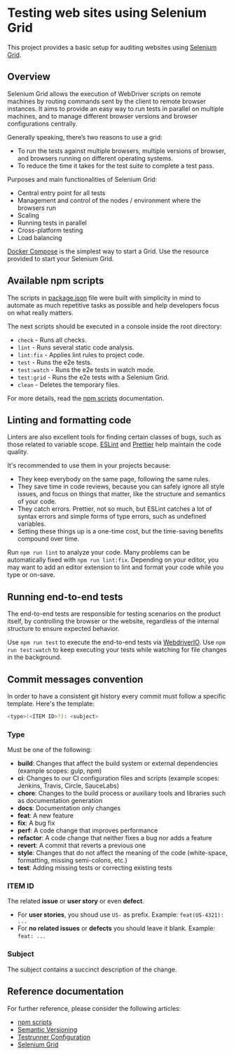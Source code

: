 # Testing web sites using Selenium Grid

This project provides a basic setup for auditing websites using [Selenium Grid](https://www.selenium.dev/documentation/grid/).

## Overview

Selenium Grid allows the execution of WebDriver scripts on remote machines by routing commands sent by the client to remote browser instances.
It aims to provide an easy way to run tests in parallel on multiple machines, and to manage different browser versions and browser configurations centrally.

Generally speaking, there’s two reasons to use a grid:

- To run the tests against multiple browsers, multiple versions of browser, and browsers running on different operating systems.
- To reduce the time it takes for the test suite to complete a test pass.

Purposes and main functionalities of Selenium Grid:

- Central entry point for all tests
- Management and control of the nodes / environment where the browsers run
- Scaling
- Running tests in parallel
- Cross-platform testing
- Load balancing

[Docker Compose](https://docs.docker.com/compose/) is the simplest way to start a Grid.
Use the resource provided to start your Selenium Grid.

## Available npm scripts

The scripts in [package.json](package.json) file were built with simplicity in mind to automate as much repetitive tasks as possible and help developers focus on what really matters.

The next scripts should be executed in a console inside the root directory:

- `check` - Runs all checks.
- `lint` - Runs several static code analysis.
- `lint:fix` - Applies lint rules to project code.
- `test` - Runs the e2e tests.
- `test:watch` - Runs the e2e tests in watch mode.
- `test:grid` - Runs the e2e tests with a Selenium Grid.
- `clean` - Deletes the temporary files.

For more details, read the [npm scripts](https://docs.npmjs.com/cli/v8/using-npm/scripts) documentation.

## Linting and formatting code

Linters are also excellent tools for finding certain classes of bugs, such as those related to variable scope.
[ESLint](https://eslint.org/) and [Prettier](https://prettier.io/) help maintain the code quality.

It's recommended to use them in your projects because:

- They keep everybody on the same page, following the same rules.
- They save time in code reviews, because you can safely ignore all style issues, and focus on things that matter, like the structure and semantics of your code.
- They catch errors. Prettier, not so much, but ESLint catches a lot of syntax errors and simple forms of type errors, such as undefined variables.
- Setting these things up is a one-time cost, but the time-saving benefits compound over time.

Run `npm run lint` to analyze your code. Many problems can be automatically fixed with `npm run lint:fix`.
Depending on your editor, you may want to add an editor extension to lint and format your code while you type or on-save.

## Running end-to-end tests

The end-to-end tests are responsible for testing scenarios on the product itself, by controlling the browser or the website, regardless of the internal structure to ensure expected behavior.

Use `npm run test` to execute the end-to-end tests via [WebdriverIO](https://webdriver.io/).
Use `npm run test:watch` to keep executing your tests while watching for file changes in the background.

## Commit messages convention

In order to have a consistent git history every commit must follow a specific template. Here's the template:

```bash
<type>(<ITEM ID>?): <subject>
```

### Type

Must be one of the following:

- **build**: Changes that affect the build system or external dependencies (example scopes: gulp, npm)
- **ci**: Changes to our CI configuration files and scripts (example scopes: Jenkins, Travis, Circle, SauceLabs)
- **chore**: Changes to the build process or auxiliary tools and libraries such as documentation generation
- **docs**: Documentation only changes
- **feat**: A new feature
- **fix**: A bug fix
- **perf**: A code change that improves performance
- **refactor**: A code change that neither fixes a bug nor adds a feature
- **revert**: A commit that reverts a previous one
- **style**: Changes that do not affect the meaning of the code (white-space, formatting, missing semi-colons, etc.)
- **test**: Adding missing tests or correcting existing tests

### ITEM ID

The related **issue** or **user story** or even **defect**.

- For **user stories**, you shoud use `US-` as prefix. Example: `feat(US-4321): ...`
- For **no related issues** or **defects** you should leave it blank. Example: `feat: ...`

### Subject

The subject contains a succinct description of the change.

## Reference documentation

For further reference, please consider the following articles:

- [npm scripts](https://docs.npmjs.com/cli/v8/using-npm/scripts)
- [Semantic Versioning](https://semver.org/)
- [Testrunner Configuration](https://webdriver.io/docs/configurationfile)
- [Selenium Grid](https://www.selenium.dev/documentation/grid/)

